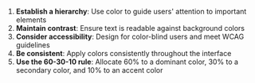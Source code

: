 1. **Establish a hierarchy**: Use color to guide users' attention to important elements
2. **Maintain contrast**: Ensure text is readable against background colors
3. **Consider accessibility**: Design for color-blind users and meet WCAG guidelines
4. **Be consistent**: Apply colors consistently throughout the interface
5. **Use the 60-30-10 rule**: Allocate 60% to a dominant color, 30% to a secondary color, and 10% to an accent color
